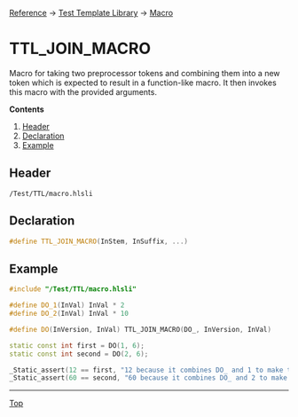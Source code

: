 [Reference](../../ShaderTestFramework.md) -> [Test Template Library](../TTL.md) -> [Macro](./MacroHeader.md)

# TTL_JOIN_MACRO

Macro for taking two preprocessor tokens and combining them into a new token which is expected to result in a function-like macro. It then invokes this macro with the provided arguments.

**Contents**
1. [Header](#header)
2. [Declaration](#declaration)
3. [Example](#example)

## Header

`/Test/TTL/macro.hlsli`

## Declaration

```c++
#define TTL_JOIN_MACRO(InStem, InSuffix, ...)
```

## Example

```c++
#include "/Test/TTL/macro.hlsli"

#define DO_1(InVal) InVal * 2
#define DO_2(InVal) InVal * 10

#define DO(InVersion, InVal) TTL_JOIN_MACRO(DO_, InVersion, InVal)

static const int first = DO(1, 6);
static const int second = DO(2, 6);

_Static_assert(12 == first, "12 because it combines DO_ and 1 to make the DO_1 macro which doubles the supplied argument");
_Static_assert(60 == second, "60 because it combines DO_ and 2 to make the DO_2 macro which multiplies the supplied argument by 10");
```
---

[Top](#ttl_join_macro)